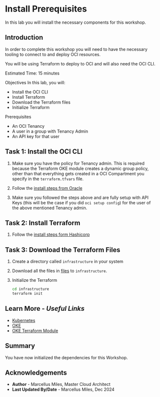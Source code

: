 # Install Prerequisites

In this lab you will install the necessary components for this workshop.

## Introduction

In order to complete this workshop you will need to have the necessary tooling to connect to and deploy OCI resources.

You will be using Terraform to deploy to OCI and will also need the OCI CLI.

Estimated Time: 15 minutes

Objectives
In this lab, you will:
 - Install the OCI CLI
 - Install Terraform
 - Download the Terraform files
 - Initialize Terraform

Prerequisites
 - An OCI Tenancy
 - A user in a group with Tenancy Admin
 - An API key for that user

## **Task 1**: Install the OCI CLI

1. Make sure you have the policy for Tenancy admin. This is required because the Terraform OKE module creates a dynamic group policy, other than that everything gets created in a OCI Compartment you specify in the `terraform.tfvars` file.

1. Follow the [install steps from Oracle](https://docs.oracle.com/en-us/iaas/Content/API/SDKDocs/cliinstall.htm)

2. Make sure you followed the steps above and are fully setup with API Keys (this will be the case if you did `oci setup config`) for the user of the above mentioned Tenancy admin.

## **Task 2**: Install Terraform

1.  Follow the [install steps form Hashicorp](https://developer.hashicorp.com/terraform/tutorials/aws-get-started/install-cli)

## **Task 3**: Download the Terraform Files

1. Create a directory called `infrastructure` in your system
2. Download all the files in [files](files/) to `infrastructure`.
3. Initialize the Terraform

    ```bash
    cd infrastructure
    terraform init
    ```

## Learn More - *Useful Links*

- [Kubernetes](https://kubernetes.io/)
- [OKE](https://www.oracle.com/cloud/cloud-native/kubernetes-engine/)
- [OKE Terraform Module](https://oracle-terraform-modules.github.io/terraform-oci-oke/)

## **Summary**

You have now initialized the dependencies for this Workshop.

## **Acknowledgements**

 - **Author** - Marcellus Miles, Master Cloud Architect
 - **Last Updated By/Date** - Marcellus Miles, Dec 2024